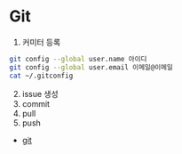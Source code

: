# Git

1. 커미터 등록
```sh
git config --global user.name 아이디
git config --global user.email 이메일@이메일
cat ~/.gitconfig
```

2. issue 생성
3. commit
4. pull
5. push

- [git](./git.md)
